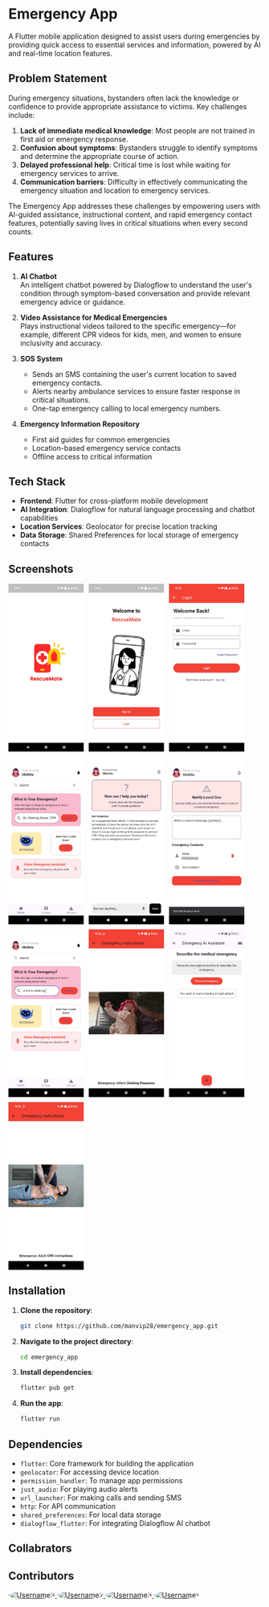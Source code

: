 # Emergency App

A Flutter mobile application designed to assist users during emergencies by providing quick access to essential services and information, powered by AI and real-time location features.

## Problem Statement

During emergency situations, bystanders often lack the knowledge or confidence to provide appropriate assistance to victims. Key challenges include:

1. **Lack of immediate medical knowledge**: Most people are not trained in first aid or emergency response.
2. **Confusion about symptoms**: Bystanders struggle to identify symptoms and determine the appropriate course of action.
3. **Delayed professional help**: Critical time is lost while waiting for emergency services to arrive.
4. **Communication barriers**: Difficulty in effectively communicating the emergency situation and location to emergency services.

The Emergency App addresses these challenges by empowering users with AI-guided assistance, instructional content, and rapid emergency contact features, potentially saving lives in critical situations when every second counts.

## Features

1. **AI Chatbot**  
   An intelligent chatbot powered by Dialogflow to understand the user's condition through symptom-based conversation and provide relevant emergency advice or guidance.

2. **Video Assistance for Medical Emergencies**  
   Plays instructional videos tailored to the specific emergency—for example, different CPR videos for kids, men, and women to ensure inclusivity and accuracy.

3. **SOS System**  
   - Sends an SMS containing the user's current location to saved emergency contacts.
   - Alerts nearby ambulance services to ensure faster response in critical situations.
   - One-tap emergency calling to local emergency numbers.

4. **Emergency Information Repository**
   - First aid guides for common emergencies
   - Location-based emergency service contacts
   - Offline access to critical information

## Tech Stack

- **Frontend**: Flutter for cross-platform mobile development
- **AI Integration**: Dialogflow for natural language processing and chatbot capabilities
- **Location Services**: Geolocator for precise location tracking
- **Data Storage**: Shared Preferences for local storage of emergency contacts

## Screenshots

  <div style="display: flex; flex-wrap: wrap; gap: 10px;">
    <!-- Example with 500px width - images will display side by side where space allows -->
    <img src="screenshots/screenshot_1.jpeg" width="150">
    <img src="screenshots/screenshot_2.jpeg" width="150">
     <img src="screenshots/screenshot_3.jpeg" width="150">
     <img src="screenshots/screenshot_4.jpeg" width="150">
     <img src="screenshots/screenshot_5.jpeg" width="150">
     <img src="screenshots/screenshot_6.jpeg" width="150">
     <img src="screenshots/screenshot_7.jpeg" width="150">
     <img src="screenshots/screenshot_8.jpeg" width="150">
     <img src="screenshots/screenshot_10.jpeg" width="150">
     <img src="screenshots/screenshot_9.jpeg" width="150">
  </div>





## Installation

1. **Clone the repository**:
   ```bash
   git clone https://github.com/manvip28/emergency_app.git
   ```

2. **Navigate to the project directory**:
   ```bash
   cd emergency_app
   ```

3. **Install dependencies**:
   ```bash
   flutter pub get
   ```

4. **Run the app**:
   ```bash
   flutter run
   ```

## Dependencies

- `flutter`: Core framework for building the application
- `geolocator`: For accessing device location
- `permission_handler`: To manage app permissions
- `just_audio`: For playing audio alerts
- `url_launcher`: For making calls and sending SMS
- `http`: For API communication
- `shared_preferences`: For local data storage
- `dialogflow_flutter`: For integrating Dialogflow AI chatbot

## Collabrators 
## Contributors

<a href="https://github.com/manvip28">
  <img src="https://github.com/manvip28.png" width="60" height="60" style="border-radius: 50%;" alt="Username3"/>
</a>
<a href="https://github.com/nupursarkar05">
  <img src="https://github.com/nupursarkar05.png" width="60" height="60" style="border-radius: 50%;" alt="Username2"/>
</a>
<a href="https://github.com/sahana1511">
  <img src="https://github.com/sahana1511.png" width="60" height="60" style="border-radius: 50%;" alt="Username3"/>
</a>
<a href="https://github.com/Hiht21">
  <img src="https://github.com/Hiht21.png" width="60" height="60" style="border-radius: 50%;" alt="Username1"/>
</a>
